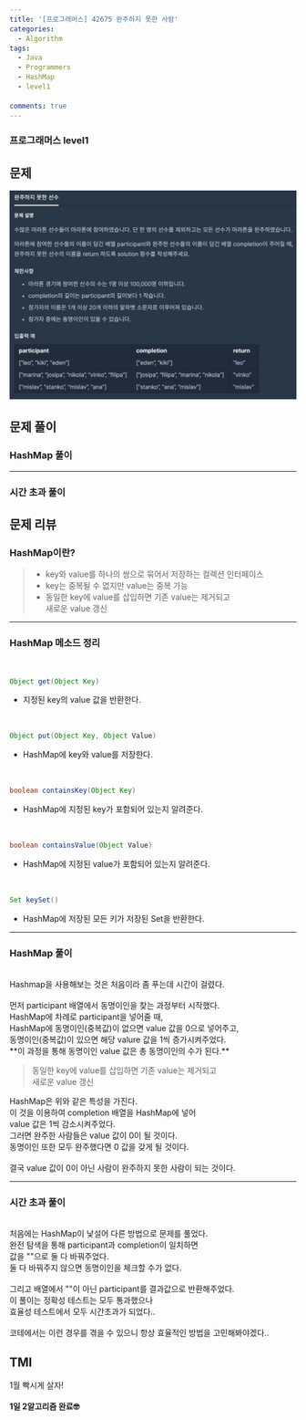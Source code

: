 ```yaml
---
title: '[프로그래머스] 42675 완주하지 못한 사람'
categories:
  - Algorithm
tags:
  - Java
  - Programmers
  - HashMap
  - level1

comments: true 
---
```

### 프로그래머스 level1

## 문제
 <a href="/assets/images/P42576.png"><img src="/assets/images/P42576.png"></a>
 <br/>

## 문제 풀이

### HashMap 풀이
<script src="https://gist.github.com/kyeahen/b95817d4e0a0f71de66aebdaba798bc4.js"></script>

----------

### 시간 초과 풀이
<script src="https://gist.github.com/kyeahen/c1677334797f1c44842ef925904dc6ff.js"></script>

## 문제 리뷰

### HashMap이란?

> - key와 value를 하나의 쌍으로 묶어서 저장하는 컬렉션 인터페이스 <br>
> - key는 중복될 수 없지만 value는 중복 가능 <br>
> - 동일한 key에 value를 삽입하면 기존 value는 제거되고 <br>
> 새로운 value 갱신 <br>

---------------

### HashMap 메소드 정리 
<br>

~~~ java
Object get(Object Key)
~~~
- 지정된 key의 value 값을 반환한다.

<br>

~~~ java
Object put(Object Key, Object Value)
~~~
- HashMap에 key와 value를 저장한다.

<br>

~~~ java
boolean containsKey(Object Key)
~~~
- HashMap에 지정된 key가 포함되어 있는지 알려준다. 

<br>

~~~ java
boolean containsValue(Object Value)
~~~
- HashMap에 지정된 value가 포함되어 있는지 알려준다. 

<br>

~~~ java
Set keySet()
~~~
- HashMap에 저장된 모든 키가 저장된 Set을 반환한다.

---------------

### HashMap 풀이
<br>
Hashmap을 사용해보는 것은 처음이라 좀 푸는데 시간이 걸렸다. <br>
<br>
먼저 participant 배열에서 동명이인을 찾는 과정부터 시작했다.<br>
HashMap에 차례로 participant을 넣어줄 때,<br>
HashMap에 동명이인(중복값)이 없으면 value 값을 0으로 넣어주고,<br>
동명이인(중복값)이 있으면 해당 valure 값을 1씩 증가시켜주었다.<br>
**이 과정을 통해 동명이인 value 값은 총 동명이인의 수가 된다.** <br>

> 동일한 key에 value를 삽입하면 기존 value는 제거되고 <br>
> 새로운 value 갱신 <br>

HashMap은 위와 같은 특성을 가진다.<br>
이 것을 이용하여 completion 배열을 HashMap에 넣어<br>
value 값은 1씩 감소시켜주었다.<br>
그러면 완주한 사람들은 value 값이 0이 될 것이다.<br>
동명이인 또한 모두 완주했다면 0 값을 갖게 될 것이다.<br>
<br>
결국 value 값이 0이 아닌 사람이 완주하지 못한 사람이 되는 것이다.<br>

---------------

### 시간 초과 풀이
<br>
처음에는 HashMap이 낯설어 다른 방법으로 문제를 풀었다. <br>
완전 탐색을 통해 participant과 completion이 일치하면 <br>
값을 ""으로 둘 다 바꿔주었다. <br>
둘 다 바꿔주지 않으면 동명이인을 체크할 수가 없다. <br>
<br>
그리고 배열에서 ""이 아닌 participant를 결과값으로 반환해주었다. <br>
이 풀이는 정확성 테스트는 모두 통과했으나 <br>
효율성 테스트에서 모두 시간초과가 되었다.. <br>
<br>
코테에서는 이런 경우를 겪을 수 있으니 항상 효율적인 방법을 고민해봐야겠다.. <br>

## TMI

1월 빡시게 살자! <br>
<br/>
**1일 2알고리즘 완료🤓**


